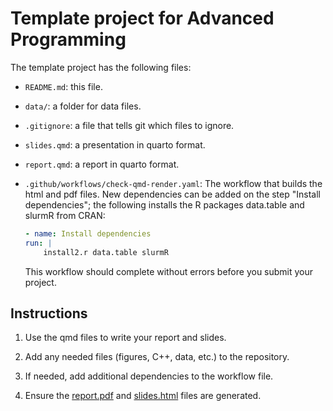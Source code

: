 # Template project for Advanced Programming

The template project has the following files:

- `README.md`: this file.
- `data/`: a folder for data files.
- `.gitignore`: a file that tells git which files to ignore.
- `slides.qmd`: a presentation in quarto format.
- `report.qmd`: a report in quarto format.
- `.github/workflows/check-qmd-render.yaml`: The workflow that builds the html and pdf files. New dependencies can be added on the step "Install dependencies"; the following installs the R packages data.table and slurmR from CRAN:

    ```yaml
    - name: Install dependencies
    run: |
        install2.r data.table slurmR
    ```

  This workflow should complete without errors before you submit your project.

## Instructions

1. Use the qmd files to write your report and slides.

2. Add any needed files (figures, C++, data, etc.) to the repository.

2. If needed, add additional dependencies to the workflow file.

3. Ensure the [report.pdf](report.pdf) and [slides.html](slides.html) files are generated.
